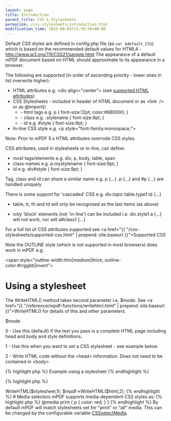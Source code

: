 ```yaml
---
layout: page
title: Introduction
parent_title: CSS & Stylesheets
permalink: /css-stylesheets/introduction.html
modification_time: 2015-08-05T11:59:56+00:00
---
```


Default CSS styles are defined in <span class="filename">config.php</span> file (as `var $default_CSS`) which is based on the recommended default values for HTML4 - <a href="http://www.w3.org/TR/CSS21/sample.html">http://www.w3.org/TR/CSS21/sample.html</a> The appearance of a default mPDF document based on HTML should approximate to its appearance in a browser.

The following are supported (in order of ascending priority - lower ones in list overwrite higher):

<ul>
<li>HTML attributes e.g. &lt;div align="center"&gt; (see <a href="{{ "/html-support/html-attributes.html" | prepend: site.baseurl }}">supported HTML attributes</a>)</li>
<li>CSS Stylesheets - included in header of HTML document or as &lt;link  /&gt; or as @import()
<ul>
<li>- html tags e.g. p { font-size:12pt; color:#880000; }</li>
<li>- class e.g. .stylename { font-size:9pt; }</li>
<li>- id e.g. #style { font-size:9pt; }</li>
</ul>
</li>
<li>In-line CSS style e.g. &lt;p style="font-family:monospace;"&gt;</li>
</ul>

Note: Prior to mPDF 5.x HTML attributes overrode CSS styles.

CSS attributes, used in stylesheets or in-line, can define:

<ul>
<li>most tags/elements e.g. div, p, body, table, span</li>
<li>class-names e.g. p.mystylename { font-size:9pt; }</li>
<li>id e.g. div#style { font-size:9pt; }</li>
</ul>

Tag, class and id can share a similar name e.g. p {...} .p {...} and #p {...} are handled uniquely

There is some support for 'cascaded' CSS e.g. div.topic table.type1 td {...}

- table, tr, th and td will only be recognised as the last items (as above)

- only 'block' elements (not 'in-line') can be included i.e. div.style1 a {...} will not work, nor will a#class1 {...}

For a full list of CSS attributes supported see <a href="{{ "/css-stylesheets/supported-css.html" | prepend: site.baseurl }}">Supported CSS</a>

Note the OUTLINE style (which is not supported in most browsers) does work in mPDF e.g.

&lt;span style="outline-width:thin|medium|thick; outline-color:#rrggbb|invert"&gt;

# Using a stylesheet

The WriteHTML() method takes second parameter i.e. <span class="parameter">$mode</span>. See <a href="{{ "/reference/mpdf-functions/writehtml.html" | prepend: site.baseurl }}">WriteHTML()</a> for details of this and other parameters.

<span class="parameter">$mode</span>

0 - Use this (default) if the text you pass is a complete HTML page including head and body and style definitions.

1 - Use this when you want to set a CSS stylesheet - see example below

2 - Write HTML code without the &lt;head&gt; information. Does not need to be contained in &lt;body&gt;

{% highlight php %}
Example using a stylesheet
{% endhighlight %}

{% highlight php %}
<?php

$stylesheet = file_get_contents('style.css');

$mpdf->WriteHTML($stylesheet,1);

$mpdf->WriteHTML($html,2);
{% endhighlight %}

# Media selectors

mPDF supports media-dependent CSS styles as:

{% highlight php %}
@media print {

 p { color: red; }

}

<style media="print">

 p { color: red; }

</style>

<link rel="stylesheet" media="print" href="..." />
{% endhighlight %}

By default mPDF will match stylesheets set for "print" or "all" media. This can be changed by the configurable variable <a href="{{ "/reference/mpdf-variables/cssselectmedia.html" | prepend: site.baseurl }}">CSSselectMedia</a>.

